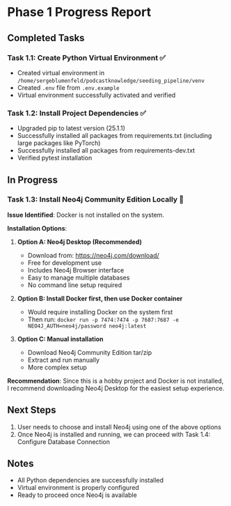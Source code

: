 # Phase 1 Progress Report

## Completed Tasks

### Task 1.1: Create Python Virtual Environment ✅
- Created virtual environment in `/home/sergeblumenfeld/podcastknowledge/seeding_pipeline/venv`
- Created `.env` file from `.env.example`
- Virtual environment successfully activated and verified

### Task 1.2: Install Project Dependencies ✅
- Upgraded pip to latest version (25.1.1)
- Successfully installed all packages from requirements.txt (including large packages like PyTorch)
- Successfully installed all packages from requirements-dev.txt
- Verified pytest installation

## In Progress

### Task 1.3: Install Neo4j Community Edition Locally 🚧

**Issue Identified**: Docker is not installed on the system.

**Installation Options**:

1. **Option A: Neo4j Desktop (Recommended)**
   - Download from: https://neo4j.com/download/
   - Free for development use
   - Includes Neo4j Browser interface
   - Easy to manage multiple databases
   - No command line setup required

2. **Option B: Install Docker first, then use Docker container**
   - Would require installing Docker on the system first
   - Then run: `docker run -p 7474:7474 -p 7687:7687 -e NEO4J_AUTH=neo4j/password neo4j:latest`

3. **Option C: Manual installation**
   - Download Neo4j Community Edition tar/zip
   - Extract and run manually
   - More complex setup

**Recommendation**: Since this is a hobby project and Docker is not installed, I recommend downloading Neo4j Desktop for the easiest setup experience.

## Next Steps

1. User needs to choose and install Neo4j using one of the above options
2. Once Neo4j is installed and running, we can proceed with Task 1.4: Configure Database Connection

## Notes

- All Python dependencies are successfully installed
- Virtual environment is properly configured
- Ready to proceed once Neo4j is available